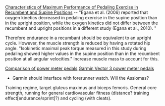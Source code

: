 
[Characteristics of Maximum Performance of Pedaling Exercise in Recumbent and Supine Positions](https://www.ncbi.nlm.nih.gov/pmc/articles/PMC3737808/?fbclid=IwAR0BrQ-scNyW9y002diS1GJt1om5RnfGbRPQyKb5e-pTn8HW_9hB0tkqQWA)
--  "Egana et al. (2006) reported that oxygen kinetics decreased in pedaling exercise in the supine position than in the upright position, while the oxygen kinetics did not differ between the recumbent and upright positions in a different study (Egana et al., 2010). "

Therefore endurance in a recumbant should be equivalent to an upright cycle. However, the muscle strength is reduced by having a rotated hip angle. 
"Isokinetic maximal peak torque measured in this study during pedaling showed higher values in the supine position than in the recumbent position at all angular velocities."
Increase muscle mass to account for this.


[Comparison of power meter pedals](https://www.dcrainmaker.com/2017/09/power-meter-pedal-shootout-vector-3-vs-powertap-p1-vs-assioma.html)
[Garmin Vector 3 power meter pedals](https://buy.garmin.com/en-GB/GB/p/573589#overview)
- Garmin should interface with forerunner watch. Will the Assiomas?


Training regime, target gluteus maximus and biceps femoris.
General core strength, running for general cardiovascular fitness (distance? training effect[endurance/sprint]?) and cycling (with cleats).







